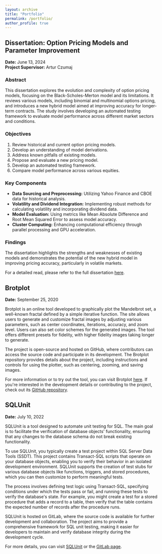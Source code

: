 ```yaml
---
layout: archive
title: "Portfolio"
permalink: /portfolio/
author_profile: true
---
```


## Dissertation: Option Pricing Models and Parameter Improvement

**Date:** June 13, 2024  
**Project Supervisor:** Artur Czumaj  

### Abstract

This dissertation explores the evolution and complexity of option pricing models, focusing on the Black-Scholes-Merton model and its limitations. It reviews various models, including binomial and multinomial options pricing, and introduces a new hybrid model aimed at improving accuracy for longer-term contracts. The study involves developing an automated testing framework to evaluate model performance across different market sectors and conditions.

### Objectives

1. Review historical and current option pricing models.
2. Develop an understanding of model derivations.
3. Address known pitfalls of existing models.
4. Propose and evaluate a new pricing model.
5. Develop an automated testing framework.
6. Compare model performance across various equities.

### Key Components

- **Data Sourcing and Preprocessing:** Utilizing Yahoo Finance and CBOE data for historical analysis.
- **Volatility and Dividend Integration:** Implementing robust methods for calculating volatility and incorporating dividend data.
- **Model Evaluation:** Using metrics like Mean Absolute Difference and Root Mean Squared Error to assess model accuracy.
- **Cluster Computing:** Enhancing computational efficiency through parallel processing and GPU acceleration.

### Findings

The dissertation highlights the strengths and weaknesses of existing models and demonstrates the potential of the new hybrid model in improving pricing accuracy, particularly in volatile markets.

For a detailed read, please refer to the full dissertation [here](https://raw.githubusercontent.com/chikro1/Personal-Website/master/Dissertation.pdf).

## Brotplot

**Date:** September 25, 2020  

Brotplot is an online tool developed to graphically plot the Mandelbrot set, a well-known fractal defined by a simple iterative function. The site allows users to generate and customize fractal images by adjusting various parameters, such as center coordinates, iterations, accuracy, and zoom level. Users can also set color schemes for the generated images. The tool offers different presets for fidelity, with higher fidelity images taking longer to generate.

The project is open-source and hosted on GitHub, where contributors can access the source code and participate in its development. The Brotplot repository provides details about the project, including instructions and controls for using the plotter, such as centering, zooming, and saving images.

For more information or to try out the tool, you can visit Brotplot [here](https://brotplot.rchikkam.co.uk). If you're interested in the development details or contributing to the project, check out its [GitHub repository](https://github.com/chikkamrohan/Brotplot).

## SQLUnit

**Date:** July 10, 2022

SQLUnit is a tool designed to automate unit testing for SQL. The main goal is to facilitate the verification of database objects' functionality, ensuring that any changes to the database schema do not break existing functionality.

To use SQLUnit, you typically create a test project within SQL Server Data Tools (SSDT). This project contains Transact-SQL scripts that operate on your database objects, enabling you to verify their behavior in an isolated development environment. SQLUnit supports the creation of test stubs for various database objects like functions, triggers, and stored procedures, which you can then customize to perform meaningful tests.

The process involves defining test logic using Transact-SQL, specifying conditions under which the tests pass or fail, and running these tests to verify the database's state. For example, you might create a test for a stored procedure that adds a record to a table, then verify that the table contains the expected number of records after the procedure runs.

SQLUnit is hosted on GitLab, where the source code is available for further development and collaboration. The project aims to provide a comprehensive framework for SQL unit testing, making it easier for developers to maintain and verify database integrity during the development cycle.

For more details, you can visit [SQLUnit](https://sqlunit.rchikkam.co.uk) or the [GitLab page](https://gitlab.com/chikro1/sqlunit).

